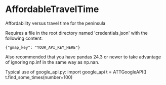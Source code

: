 # AffordableTravelTime
Affordability versus travel time for the peninsula

Requires a file in the root directory named 'credentials.json' with the following content:

`{"gmap_key": "YOUR_API_KEY_HERE"}`

Also recommended that you have pandas 24.3 or newer to take advantage of ignoring np.inf in the same way as np.nan.

Typical use of google_api.py:
import google_api
t = ATTGoogleAPI()
t.find_some_times(number=100)
